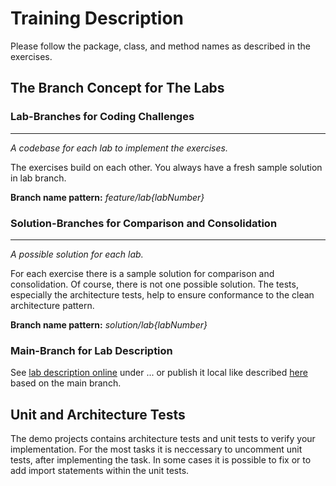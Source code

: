 # Training Description

Please follow the package, class, and method names as described in the exercises.

## The Branch Concept for The Labs

### Lab-Branches for Coding Challenges

---
_A codebase for each lab to implement the exercises._

The exercises build on each other. You always have a fresh sample solution
in lab branch.

**Branch name pattern:** _feature/lab{labNumber}_


### Solution-Branches for Comparison and Consolidation

---
_A possible solution for each lab._

For each exercise there is a sample solution for comparison and consolidation. 
Of course, there is not one possible solution. The tests, especially the architecture 
tests, help to ensure conformance to the clean architecture pattern.

**Branch name pattern:** _solution/lab{labNumber}_

### Main-Branch for Lab Description

See [lab description online]() under ... or publish it local like described [here](mkdocs.md) based
on the main branch.

## Unit and Architecture Tests

The demo projects contains architecture tests and unit tests to verify your implementation.
For the most tasks it is neccessary to uncomment unit tests, after implementing the task. 
In some cases it is possible to fix or to add import statements within the unit tests.
